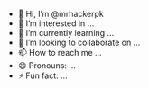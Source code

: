 - 👋 Hi, I’m @mrhackerpk
- 👀 I’m interested in ...
- 🌱 I’m currently learning ...
- 💞️ I’m looking to collaborate on ...
- 📫 How to reach me ...
- 😄 Pronouns: ...
- ⚡ Fun fact: ...

<!---
mrhackerpk/mrhackerpk is a ✨ special ✨ repository because its `README.md` (this file) appears on your GitHub profile.
You can click the Preview link to take a look at your changes.
--->
